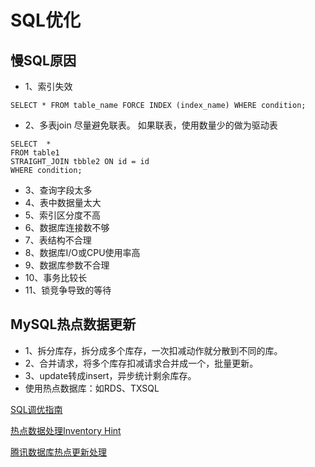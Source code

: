 # SQL优化

## 慢SQL原因

+ 1、索引失效

```roomsql
SELECT * FROM table_name FORCE INDEX (index_name) WHERE condition;
```
+ 2、多表join
尽量避免联表。
如果联表，使用数量少的做为驱动表
```roomsql
SELECT  *
FROM table1
STRAIGHT_JOIN tbble2 ON id = id
WHERE condition;
```

+ 3、查询字段太多
+ 4、表中数据量太大
+ 5、索引区分度不高
+ 6、数据库连接数不够
+ 7、表结构不合理
+ 8、数据库I/O或CPU使用率高
+ 9、数据库参数不合理
+ 10、事务比较长
+ 11、锁竞争导致的等待

## MySQL热点数据更新

+ 1、拆分库存，拆分成多个库存，一次扣减动作就分散到不同的库。
+ 2、合并请求，将多个库存扣减请求合并成一个，批量更新。
+ 3、update转成insert，异步统计剩余库存。
+ 使用热点数据库：如RDS、TXSQL

[SQL调优指南](https://www.alibabacloud.com/help/zh/polardb/latest/sql-tuning-guide)

[热点数据处理Inventory Hint](https://www.alibabacloud.com/help/zh/apsaradb-for-rds/latest/inventory-hint)


[腾讯数据库热点更新处理](https://cloud.tencent.com/document/product/236/63239)
